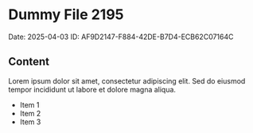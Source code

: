 # Dummy File 2195

Date: 2025-04-03
ID: AF9D2147-F884-42DE-B7D4-ECB62C07164C

## Content

Lorem ipsum dolor sit amet, consectetur adipiscing elit.
Sed do eiusmod tempor incididunt ut labore et dolore magna aliqua.

* Item 1
* Item 2
* Item 3
